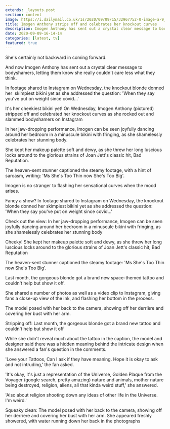 ```yaml
---
extends: _layouts.post
section: content
image: https://i.dailymail.co.uk/1s/2020/09/09/15/32967752-0-image-a-9_1599661662478.jpg 
title: Imogen Anthony strips off and celebrates her knockout curves 
description: Imogen Anthony has sent out a crystal clear message to bodyshamers, letting them know she really couldnt care less what they think. 
date: 2020-09-09-16-14-14 
categories: [latest, tv] 
featured: true 
--- 
```

She's certainly not backward in coming forward.  

And now Imogen Anthony has sent out a crystal clear message to bodyshamers, letting them know she really couldn't care less what they think.

In footage shared to Instagram on Wednesday, the knockout blonde donned her  skimpiest bikini yet as she addressed the question: 'When they say you've put on weight since covid...'  

It's her cheekiest bikini yet! On Wednesday, Imogen Anthony (pictured) stripped off and celebrated her knockout curves as she rocked out and slammed bodyshamers on Instagram

In her jaw-dropping performance, Imogen can be seen joyfully dancing around her bedroom in a minuscule bikini with fringing, as she shamelessly celebrates her stunning body. 

She kept her makeup palette soft and dewy, as she threw her long luscious locks around to the glorious strains of Joan Jett's classic hit, Bad Reputation.

The heaven-sent stunner captioned the steamy footage, with a hint of sarcasm, writing: 'Ms She's Too Thin now She's Too Big'.     



Imogen is no stranger to flashing her sensational curves when the mood arises.

Fancy a show? In footage shared to Instagram on Wednesday, the knockout blonde donned her skimpiest bikini yet as she addressed the question: 'When they say you've put on weight since covid...'

Check out the view: In her jaw-dropping performance, Imogen can be seen joyfully dancing around her bedroom in a minuscule bikini with fringing, as she shamelessly celebrates her stunning body

Cheeky! She kept her makeup palette soft and dewy, as she threw her long luscious locks around to the glorious strains of Joan Jett's classic hit, Bad Reputation

The heaven-sent stunner captioned the steamy footage: 'Ms She's Too Thin now She's Too Big'.

Last month, the gorgeous blonde got a brand new space-themed tattoo and couldn't help but show it off.

She shared a number of photos as well as a video clip to Instagram, giving fans a close-up view of the ink, and flashing her bottom in the process. 

The model posed with her back to the camera, showing off her derrière and covering her bust with her arm. 

Stripping off: Last month, the gorgeous blonde got a brand new tattoo and couldn't help but show it off

While she didn't reveal much about the tattoo in the caption, the model and designer said there was a hidden meaning behind the intricate design when she answered a fan's question in the comments.

'Love your Tattoos, Can I ask if they have meaning. Hope it is okay to ask and not intruding,' the fan asked.

'It's okay, it's just a representation of the Universe, Golden Plaque from the Voyager (google search, pretty amazing) nature and animals, mother nature being destroyed, religion, aliens, all that kinda weird stuff,' she answered.

'Also about religion shooting down any ideas of other life in the Universe. I'm weird.' 

Squeaky clean: The model posed with her back to the camera, showing off her derriere and covering her bust with her arm. She appeared freshly showered, with water running down her back in the photographs

